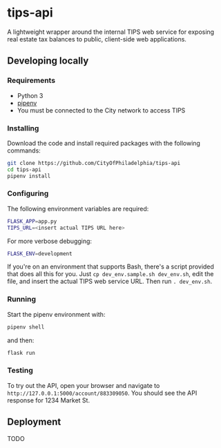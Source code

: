 # tips-api


A lightweight wrapper around the internal TIPS web service for exposing real
estate tax balances to public, client-side web applications.

## Developing locally

### Requirements

- Python 3
- [pipenv](https://docs.pipenv.org/)
- You must be connected to the City network to access TIPS

### Installing

Download the code and install required packages with the following
commands:

```bash
git clone https://github.com/CityOfPhiladelphia/tips-api
cd tips-api
pipenv install
```

### Configuring

The following environment variables are required:

```bash
FLASK_APP=app.py
TIPS_URL=<insert actual TIPS URL here>
```

For more verbose debugging:

```bash
FLASK_ENV=development
```

If you're on an environment that supports Bash, there's a script provided
that does all this for you. Just `cp dev_env.sample.sh dev_env.sh`, edit the
file, and insert the actual TIPS web service URL. Then run `. dev_env.sh`.

### Running

Start the pipenv environment with:

```bash
pipenv shell
```

and then:

```bash
flask run
```

### Testing

To try out the API, open your browser and navigate to
`http://127.0.0.1:5000/account/883309050`. You should see the API response for
1234 Market St.

## Deployment

TODO
